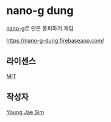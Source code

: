 # nano-g dung
[nano-g](https://github.com/Hanul/nano-g)로 만든 똥피하기 게임

https://nano-g-dung.firebaseapp.com/

## 라이센스
[MIT](LICENSE)

## 작성자
[Young Jae Sim](https://github.com/Hanul)